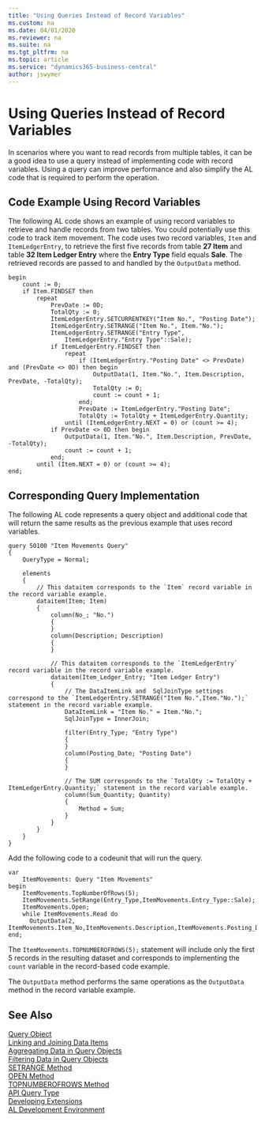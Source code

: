 ```yaml
---
title: "Using Queries Instead of Record Variables"
ms.custom: na
ms.date: 04/01/2020
ms.reviewer: na
ms.suite: na
ms.tgt_pltfrm: na
ms.topic: article
ms.service: "dynamics365-business-central"
author: jswymer
---
```

# Using Queries Instead of Record Variables

In scenarios where you want to read records from multiple tables, it can be a good idea to use a query instead of implementing code with record variables. Using a query can improve performance and also simplify the AL code that is required to perform the operation.  

## Code Example Using Record Variables

The following AL code shows an example of using record variables to retrieve and handle records from two tables. You could potentially use this code to track item movement. The code uses two record variables, `Item` and `ItemLedgerEntry`, to retrieve the first five records from table **27 Item** and table **32 Item Ledger Entry** where the **Entry Type** field equals **Sale**. The retrieved records are passed to and handled by the `OutputData` method.  

```  
begin
    count := 0;
    if Item.FINDSET then
        repeat
            PrevDate := 0D;
            TotalQty := 0;
            ItemLedgerEntry.SETCURRENTKEY("Item No.", "Posting Date");
            ItemLedgerEntry.SETRANGE("Item No.", Item."No.");
            ItemLedgerEntry.SETRANGE("Entry Type",
                ItemLedgerEntry."Entry Type"::Sale);
            if ItemLedgerEntry.FINDSET then
                repeat
                    if (ItemLedgerEntry."Posting Date" <> PrevDate) and (PrevDate <> 0D) then begin
                        OutputData(1, Item."No.", Item.Description, PrevDate, -TotalQty);
                        TotalQty := 0;
                        count := count + 1;
                    end;
                    PrevDate := ItemLedgerEntry."Posting Date";
                    TotalQty := TotalQty + ItemLedgerEntry.Quantity;
                until (ItemLedgerEntry.NEXT = 0) or (count >= 4);
            if PrevDate <> 0D then begin
                OutputData(1, Item."No.", Item.Description, PrevDate, -TotalQty);
                count := count + 1;
            end;
        until (Item.NEXT = 0) or (count >= 4);
end;
```  

## Corresponding Query Implementation  

The following AL code represents a query object and additional code that will return the same results as the previous example that uses record variables.

```
query 50100 "Item Movements Query"
{
    QueryType = Normal;

    elements
    {
        // This dataitem corresponds to the `Item` record variable in the record variable example. 
        dataitem(Item; Item)
        {
            column(No_; "No.")
            {
            }
            column(Description; Description)
            {
            }

            // This dataitem corresponds to the `ItemLedgerEntry` record variable in the record variable example. 
            dataitem(Item_Ledger_Entry; "Item Ledger Entry")
            {
                // The DataItemLink and  SqlJoinType settings correspond to the `ItemLedgerEntry.SETRANGE("Item No.",Item."No.");` statement in the record variable example.
                DataItemLink = "Item No." = Item."No.";
                SqlJoinType = InnerJoin;

                filter(Entry_Type; "Entry Type")
                {
                }
                column(Posting_Date; "Posting Date")
                {
                }

                // The SUM corresponds to the `TotalQty := TotalQty + ItemLedgerEntry.Quantity;` statement in the record variable example.
                column(Sum_Quantity; Quantity)
                {
                    Method = Sum;
                }
            }
        }
    }
}
```

Add the following code to a codeunit that will run the query.

``` 
var
    ItemMovements: Query "Item Movements"
begin
    ItemMovements.TopNumberOfRows(5);  
    ItemMovements.SetRange(Entry_Type,ItemMovements.Entry_Type::Sale);  
    ItemMovements.Open;  
    while ItemMovements.Read do 
      OutputData(2, ItemMovements.Item_No,ItemMovements.Description,ItemMovements.Posting_Date,ItemMovements.Sum_Quantity);  
end;
```  

The `ItemMovements.TOPNUMBEROFROWS(5);` statement will include only the first 5 records in the resulting dataset and corresponds to implementing the `count` variable in the record-based code example.  

The `OutputData` method performs the same operations as the `OutputData` method in the record variable example.  

## See Also

[Query Object](devenv-query-object.md)  
[Linking and Joining Data Items](devenv-query-links-joins.md)  
[Aggregating Data in Query Objects](devenv-query-totals-grouping.md)  
[Filtering Data in Query Objects](devenv-query-filters.md)  
[SETRANGE Method](methods-auto/query/queryinstance-setrange-method.md)  
[OPEN Method](methods-auto/query/queryinstance-open-method.md)   
[TOPNUMBEROFROWS Method](methods-auto/query/queryinstance-topnumberofrows-method.md)  
[API Query Type](devenv-api-querytype.md)  
[Developing Extensions](devenv-dev-overview.md)  
[AL Development Environment](devenv-reference-overview.md)  
